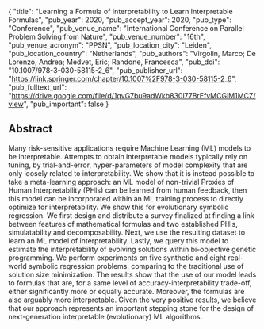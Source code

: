 {
  "title": "Learning a Formula of Interpretability to Learn Interpretable Formulas",
  "pub_year": 2020,
  "pub_accept_year": 2020,
  "pub_type": "Conference",
  "pub_venue_name": "International Conference on Parallel Problem Solving from Nature",
  "pub_venue_number": "16th",
  "pub_venue_acronym": "PPSN",
  "pub_location_city": "Leiden",
  "pub_location_country": "Netherlands",
  "pub_authors": "Virgolin, Marco; De Lorenzo, Andrea; Medvet, Eric; Randone, Francesca",
  "pub_doi": "10.1007/978-3-030-58115-2_6",
  "pub_publisher_url": "https://link.springer.com/chapter/10.1007%2F978-3-030-58115-2_6",
  "pub_fulltext_url": "https://drive.google.com/file/d/1qvG7bu9adWkb830l77BrEfvMCGlM1MCZ/view",
  "pub_important": false
}

## Abstract
Many risk-sensitive applications require Machine Learning (ML) models to be interpretable. Attempts to obtain interpretable models typically rely on tuning, by trial-and-error, hyper-parameters of model complexity that are only loosely related to interpretability. We show that it is instead possible to take a meta-learning approach: an ML model of non-trivial Proxies of Human Interpretability (PHIs) can be learned from human feedback, then this model can be incorporated within an ML training process to directly optimize for interpretability. We show this for evolutionary symbolic regression. We first design and distribute a survey finalized at finding a link between features of mathematical formulas and two established PHIs, simulatability and decomposability. Next, we use the resulting dataset to learn an ML model of interpretability. Lastly, we query this model to estimate the interpretability of evolving solutions within bi-objective genetic programming. We perform experiments on five synthetic and eight real-world symbolic regression problems, comparing to the traditional use of solution size minimization. The results show that the use of our model leads to formulas that are, for a same level of accuracy-interpretability trade-off, either significantly more or equally accurate. Moreover, the formulas are also arguably more interpretable. Given the very positive results, we believe that our approach represents an important stepping stone for the design of next-generation interpretable (evolutionary) ML algorithms.

